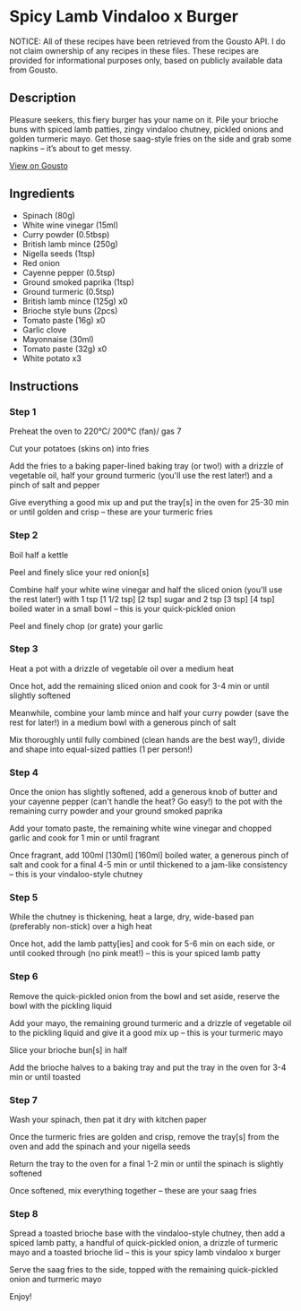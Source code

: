 # Spicy Lamb Vindaloo x Burger

NOTICE: All of these recipes have been retrieved from the Gousto API. I do not claim ownership of any recipes in these files. These recipes are provided for informational purposes only, based on publicly available data from Gousto.

## Description

Pleasure seekers, this fiery burger has your name on it. Pile your brioche buns with spiced lamb patties, zingy vindaloo chutney, pickled onions and golden turmeric mayo. Get those saag-style fries on the side and grab some napkins – it’s about to get messy. 

[View on Gousto](https://www.gousto.co.uk/recipes/cookbook/spicy-lamb-vindaloo-x-burger)

## Ingredients

- Spinach (80g)
- White wine vinegar (15ml)
- Curry powder (0.5tbsp)
- British lamb mince (250g)
- Nigella seeds (1tsp)
- Red onion
- Cayenne pepper (0.5tsp)
- Ground smoked paprika (1tsp)
- Ground turmeric (0.5tsp)
- British lamb mince (125g) x0
- Brioche style buns (2pcs)
- Tomato paste (16g) x0
- Garlic clove
- Mayonnaise (30ml)
- Tomato paste (32g) x0
- White potato x3

## Instructions


### Step 1

Preheat the oven to 220°C/ 200°C (fan)/ gas 7

Cut your potatoes (skins on) into fries

Add the fries to a baking paper-lined baking tray (or two!) with a drizzle of vegetable oil, half your ground turmeric (you'll use the rest later!) and a pinch of salt and pepper

Give everything a good mix up and put the tray[s] in the oven for 25-30 min or until golden and crisp – these are your turmeric fries


### Step 2

Boil half a kettle

Peel and finely slice your red onion[s]

Combine half your white wine vinegar and half the sliced onion (you'll use the rest later!) with 1 tsp <span class="text-purple">[1 1/2 tsp] </span><span class="text-danger">[2 tsp]</span> sugar and 2 tsp <span class="text-purple">[3 tsp]</span> <span class="text-danger">[4 tsp]</span> boiled water in a small bowl – this is your quick-pickled onion

Peel and finely chop (or grate) your garlic


### Step 3

Heat a pot with a drizzle of vegetable oil over a medium heat

Once hot, add the remaining sliced onion and cook for 3-4 min or until slightly softened

Meanwhile, combine your lamb mince and half your curry powder (save the rest for later!) in a medium bowl with a generous pinch of salt

Mix thoroughly until fully combined (clean hands are the best way!), divide and shape into equal-sized patties (1 per person!)


### Step 4

Once the onion has slightly softened, add a generous knob of butter and your cayenne pepper (can't handle the heat? Go easy!) to the pot with the remaining curry powder and your ground smoked paprika

Add your tomato paste, the remaining white wine vinegar and chopped garlic and cook for 1 min or until fragrant

Once fragrant, add 100ml <span class="text-purple">[130ml] </span><span class="text-danger">[160ml]</span> boiled water, a generous pinch of salt and cook for a final 4-5 min or until thickened to a jam-like consistency – this is your vindaloo-style chutney


### Step 5

While the chutney is thickening, heat a large, dry, wide-based pan (preferably non-stick) over a high heat

Once hot, add the lamb patty[ies] and cook for 5-6 min on each side, or until cooked through (no pink meat!) – this is your spiced lamb patty


### Step 6

Remove the quick-pickled onion from the bowl and set aside, reserve the bowl with the pickling liquid

Add your mayo, the remaining ground turmeric and a drizzle of vegetable oil to the pickling liquid and give it a good mix up – this is your turmeric mayo

Slice your brioche bun[s] in half

Add the brioche halves to a baking tray and put the tray in the oven for 3-4 min or until toasted


### Step 7

Wash your spinach, then pat it dry with kitchen paper

Once the turmeric fries are golden and crisp, remove the tray[s] from the oven and add the spinach and your nigella seeds

Return the tray to the oven for a final 1-2 min or until the spinach is slightly softened

Once softened, mix everything together – these are your saag fries

### Step 8

Spread a toasted brioche base with the vindaloo-style chutney, then add a spiced lamb patty, a handful of quick-pickled onion, a drizzle of turmeric mayo and a toasted brioche lid – this is your spicy lamb vindaloo x burger

Serve the saag fries to the side, topped with the remaining quick-pickled onion and turmeric mayo

Enjoy!

